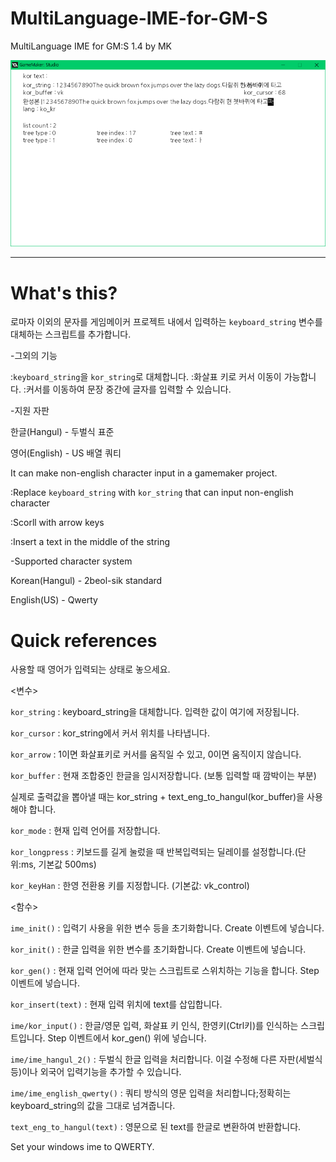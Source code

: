 # MultiLanguage-IME-for-GM-S
MultiLanguage IME for GM:S 1.4 by MK

![WOWW](https://github.com/w4ei756fg/MultiLanguage-IME-for-GM-S/blob/master/screenshot1.PNG)

----

# What's this?
로마자 이외의 문자를 게임메이커 프로젝트 내에서 입력하는 ```keyboard_string``` 변수를 대체하는 스크립트를 추가합니다.

-그외의 기능 

:```keyboard_string```을 ```kor_string```로 대체합니다.
:화살표 키로 커서 이동이 가능합니다.
:커서를 이동하여 문장 중간에 글자를 입력할 수 있습니다.


-지원 자판

한글(Hangul) - 두벌식 표준

영어(English) - US 배열 쿼티



It can make non-english character input in a gamemaker project.

:Replace ```keyboard_string``` with ```kor_string``` that can input non-english character

:Scorll with arrow keys

:Insert a text in the middle of the string


-Supported character system

Korean(Hangul) - 2beol-sik standard

English(US) - Qwerty





# Quick references

사용할 때 영어가 입력되는 상태로 놓으세요.

<변수>

```kor_string``` : keyboard_string을 대체합니다. 입력한 값이 여기에 저장됩니다.

```kor_cursor``` : kor_string에서 커서 위치를 나타냅니다.

```kor_arrow``` : 1이면 화살표키로 커서를 움직일 수 있고, 0이면 움직이지 않습니다.

```kor_buffer``` : 현재 조합중인 한글을 임시저장합니다. (보통 입력할 때 깜박이는 부분)

실제로 출력값을 뽑아낼 때는 kor_string + text_eng_to_hangul(kor_buffer)을 사용해야 합니다.

```kor_mode``` : 현재 입력 언어를 저장합니다.

```kor_longpress``` : 키보드를 길게 눌렀을 때 반복입력되는 딜레이를 설정합니다.(단위:ms, 기본값 500ms)

```kor_keyHan``` : 한영 전환용 키를 지정합니다. (기본값: vk_control)


<함수>

```ime_init()``` : 입력기 사용을 위한 변수 등을 초기화합니다. Create 이벤트에 넣습니다.

```kor_init()``` : 한글 입력을 위한 변수를 초기화합니다. Create 이벤트에 넣습니다.

```kor_gen()``` : 현재 입력 언어에 따라 맞는 스크립트로 스위치하는 기능을 합니다. Step 이벤트에 넣습니다.

```kor_insert(text)``` : 현재 입력 위치에 text를 삽입합니다.

```ime/kor_input()``` : 한글/영문 입력, 화살표 키 인식, 한영키(Ctrl키)를 인식하는 스크립트입니다. Step 이벤트에서 kor_gen() 위에 넣습니다. 

```ime/ime_hangul_2()``` : 두벌식 한글 입력을 처리합니다. 이걸 수정해 다른 자판(세벌식 등)이나 외국어 입력기능을 추가할 수 있습니다.

```ime/ime_english_qwerty()``` : 쿼티 방식의 영문 입력을 처리합니다;정확히는 keyboard_string의 값을 그대로 넘겨줍니다.

```text_eng_to_hangul(text)``` : 영문으로 된 text를 한글로 변환하여 반환합니다.


Set your windows ime to QWERTY.
